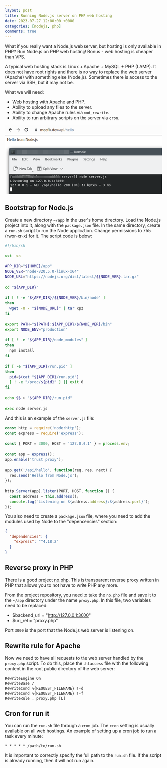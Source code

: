 ```yaml
---
layout: post
title: Running Node.js server on PHP web hosting
date: 2023-07-27 12:00:00 +0000
categories: [nodejs, php]
comments: true
---
```


What if you really want a Node.js web server, but hosting is only available in PHP? Run Node.js on PHP web hosting! Bonus - web hosting is cheaper than VPS.

A typical web hosting stack is Linux + Apache + MySQL + PHP (LAMP). It does not have root rights and there is no way to replace the web server (Apache) with something else (Node.js). Sometimes there is access to the server via SSH, but it may not be.

What we will need:

- Web hosting with Apache and PHP.
- Ability to upload any files to the server.
- Ability to change Apache rules via `mod_rewrite`.
- Ability to run arbitrary scripts on the server via `cron`.

![nodejs-via-php](/assets/images/nodejs-via-php.png "Node.js via PHP")

<!--more-->

## Bootstrap for Node.js

Create a new directory `~/app` in the user's home directory. Load the Node.js project into it, along with the `package.json` file. In the same directory, create a `run.sh` script to run the Node application. Change permissions to 755 (rwxr-xr-x) for it. The script code is below:

```sh
#!/bin/sh

set -ex

APP_DIR="${HOME}/app"
NODE_VER="node-v20.5.0-linux-x64"
NODE_URL="https://nodejs.org/dist/latest/${NODE_VER}.tar.gz"

cd "${APP_DIR}"

if [ ! -e "${APP_DIR}/${NODE_VER}/bin/node" ]
then
  wget -O - "${NODE_URL}" | tar xpz
fi

export PATH="${PATH}:${APP_DIR}/${NODE_VER}/bin"
export NODE_ENV="production"

if [ ! -e "${APP_DIR}/node_modules" ]
then
  npm install
fi

if [ -e "${APP_DIR}/run.pid" ]
then
  pid=$(cat "${APP_DIR}/run.pid")
  [ ! -e "/proc/${pid}" ] || exit 0
fi

echo $$ > "${APP_DIR}/run.pid"

exec node server.js
```

And this is an example of the `server.js` file:

```js
const http = require('node:http');
const express = require('express');

const { PORT = 3000, HOST = '127.0.0.1' } = process.env;

const app = express();
app.enable('trust proxy');

app.get('/api/hello', function(req, res, next) {
  res.send('Hello from Node.js');
});

http.Server(app).listen(PORT, HOST, function () {
  const address = this.address();
  console.log(`Listening on ${address.address}:${address.port}`);
});
```

You also need to create a `package.json` file, where you need to add the modules used by Node to the "dependencies" section:

```json
{
  "dependencies": {
    "express": "^4.18.2"
  }
}
```

## Reverse proxy in PHP

There is a good project [no.php](https://github.com/michaelfranzl/no.php). This is transparent reverse proxy written in PHP that allows you to not have to write PHP any more.

From the project repository, you need to take the `no.php` file and save it to the `~/app` directory under the name `proxy.php`. In this file, two variables need to be replaced:

- $backend_url = "http://127.0.0.1:3000"
- $uri_rel = "proxy.php"

Port `3000` is the port that the Node.js web server is listening on.

## Rewrite rule for Apache

Now we need to have all requests to the web server handled by the `proxy.php` script. To do this, place the `.htaccess` file with the following content in the root public directory of the web server:

```
RewriteEngine On
RewriteBase /
RewriteCond %{REQUEST_FILENAME} !-d
RewriteCond %{REQUEST_FILENAME} !-f
RewriteRule . proxy.php [L]
```

## Cron for run it

You can run the `run.sh` file through a `cron` job. The `cron` setting is usually available on all web hostings. An example of setting up a cron job to run a task every minute:

```
* * * * * /path/to/run.sh
```

It is important to correctly specify the full path to the `run.sh` file. If the script is already running, then it will not run again.
